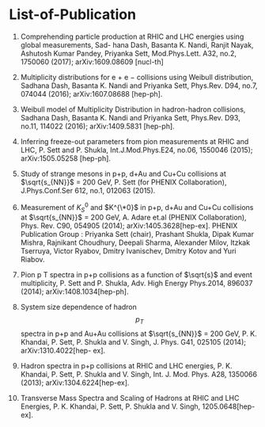# List-of-Publication

1. Comprehending particle production at RHIC and LHC energies using global measurements, Sad-
hana Dash, Basanta K. Nandi, Ranjit Nayak, Ashutosh Kumar Pandey, Priyanka Sett,
Mod.Phys.Lett. A32, no.2, 1750060 (2017); arXiv:1609.08609 [nucl-th]


2. Multiplicity distributions for e + e − collisions using Weibull distribution, Sadhana Dash, Basanta
K. Nandi and Priyanka Sett, Phys.Rev. D94, no.7, 074044 (2016); arXiv:1607.08688 [hep-ph].

3. Weibull model of Multiplicity Distribution in hadron-hadron collisions, Sadhana Dash, Basanta
K. Nandi and Priyanka Sett, Phys.Rev. D93, no.11, 114022 (2016); arXiv:1409.5831 [hep-ph].

4. Inferring freeze-out parameters from pion measurements at RHIC and LHC, P. Sett and P. Shukla,
Int.J.Mod.Phys.E24, no.06, 1550046 (2015); arXiv:1505.05258 [hep-ph].


5. Study of strange mesons in p+p, d+Au and Cu+Cu collisions at $\sqrt{s_{NN}}$ = 200 GeV, P. Sett (for
PHENIX Collaboration), J.Phys.Conf.Ser 612, no.1, 012063 (2015).


6. Measurement of $K_{S}^{0}$ and $K^{\*0}$ in p+p, d+Au and Cu+Cu collisions at $\sqrt{s_{NN}}$ = 200 GeV, A. Adare
et.al (PHENIX Collaboration), Phys. Rev. C90, 054905 (2014); arXiv:1405.3628[hep-ex].
PHENIX Publication Group : Priyanka Sett (chair), Prashant Shukla, Dipak Kumar Mishra,
Rajnikant Choudhury, Deepali Sharma, Alexander Milov, Itzkak Tserruya, Victor Ryabov, Dmitry
Ivanischev, Dmitry Kotov and Yuri Riabov.


7. Pion p T spectra in p+p collisions as a function of $\sqrt{s}$ and event multiplicity, P. Sett and P. Shukla,
Adv. High Energy Phys.2014, 896037 (2014); arXiv:1408.1034[hep-ph].


8. System size dependence of hadron $$p_T$$ spectra in p+p and Au+Au collisions at $\sqrt{s_{NN}}$ = 200 GeV, P.
K. Khandai, P. Sett, P. Shukla and V. Singh, J. Phys. G41, 025105 (2014); arXiv:1310.4022[hep-
ex].

9. Hadron spectra in p+p collisions at RHIC and LHC energies, P. K. Khandai, P. Sett, P. Shukla
and V. Singh, Int. J. Mod. Phys. A28, 1350066 (2013); arXiv:1304.6224[hep-ex].

10. Transverse Mass Spectra and Scaling of Hadrons at RHIC and LHC Energies, P. K. Khandai, P.
Sett, P. Shukla and V. Singh, 1205.0648[hep-ex].
